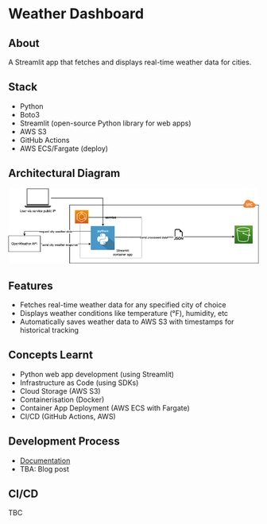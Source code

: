 # Weather Dashboard

## About
A Streamlit app that fetches and displays real-time weather data for cities.

## Stack
- Python
- Boto3
- Streamlit (open-source Python library for web apps)
- AWS S3
- GitHub Actions
- AWS ECS/Fargate (deploy)

## Architectural Diagram
![Diagram](architecture.png)

## Features
- Fetches real-time weather data for any specified city of choice
- Displays weather conditions like temperature (°F), humidity, etc
- Automatically saves weather data to AWS S3 with timestamps for historical tracking



## Concepts Learnt
- Python web app development (using Streamlit)
- Infrastructure as Code (using SDKs)
- Cloud Storage (AWS S3)
- Containerisation (Docker)
- Container App Deployment (AWS ECS with Fargate)
- CI/CD (GitHub Actions, AWS)

## Development Process
  - [Documentation](docs.md)
  - TBA: Blog post

## CI/CD
TBC